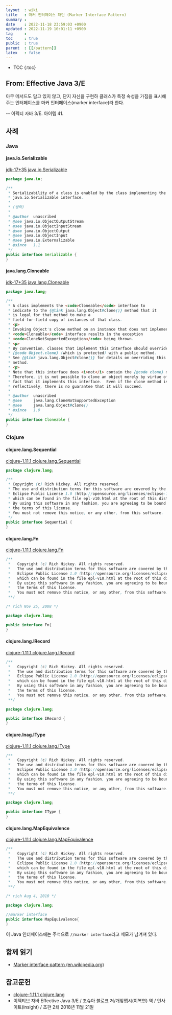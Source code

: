 ```yaml
---
layout  : wiki
title   : 마커 인터페이스 패턴 (Marker Interface Pattern)
summary : 
date    : 2022-11-18 23:59:03 +0900
updated : 2022-11-19 10:01:11 +0900
tag     : 
toc     : true
public  : true
parent  : [[/pattern]]
latex   : false
---
```

* TOC
{:toc}

## From: Effective Java 3/E

>
아무 메서드도 담고 있지 않고, 단지 자신을 구현하 클래스가 특정 속성을 가짐을 표시해주는 인터페이스를 마커 인터페이스(marker interface)라 한다.
>
-- 이펙티 자바 3/E. 아이템 41.

## 사례

### Java
#### java.io.Serializable

[jdk-17+35 java.io.Serializable]( https://github.com/openjdk/jdk/blob/jdk-17%2B35/src/java.base/share/classes/java/io/Serializable.java )

```java
package java.io;

/**
 * Serializability of a class is enabled by the class implementing the
 * java.io.Serializable interface.
 *
 * (생략)
 *
 * @author  unascribed
 * @see java.io.ObjectOutputStream
 * @see java.io.ObjectInputStream
 * @see java.io.ObjectOutput
 * @see java.io.ObjectInput
 * @see java.io.Externalizable
 * @since   1.1
 */
public interface Serializable {
}
```

#### java.lang.Cloneable

[jdk-17+35 java.lang.Cloneable]( https://github.com/openjdk/jdk/blob/jdk-17+35/src/java.base/share/classes/java/lang/Cloneable.java )

```java
package java.lang;

/**
 * A class implements the <code>Cloneable</code> interface to
 * indicate to the {@link java.lang.Object#clone()} method that it
 * is legal for that method to make a
 * field-for-field copy of instances of that class.
 * <p>
 * Invoking Object's clone method on an instance that does not implement the
 * <code>Cloneable</code> interface results in the exception
 * <code>CloneNotSupportedException</code> being thrown.
 * <p>
 * By convention, classes that implement this interface should override
 * {@code Object.clone} (which is protected) with a public method.
 * See {@link java.lang.Object#clone()} for details on overriding this
 * method.
 * <p>
 * Note that this interface does <i>not</i> contain the {@code clone} method.
 * Therefore, it is not possible to clone an object merely by virtue of the
 * fact that it implements this interface.  Even if the clone method is invoked
 * reflectively, there is no guarantee that it will succeed.
 *
 * @author  unascribed
 * @see     java.lang.CloneNotSupportedException
 * @see     java.lang.Object#clone()
 * @since   1.0
 */
public interface Cloneable {
}
```

### Clojure

#### clojure.lang.Sequential

[clojure-1.11.1 clojure.lang.Sequential]( https://github.com/clojure/clojure/blob/clojure-1.11.1/src/jvm/clojure/lang/Sequential.java )

```java
package clojure.lang;

/**
 * Copyright (c) Rich Hickey. All rights reserved.
 * The use and distribution terms for this software are covered by the
 * Eclipse Public License 1.0 (http://opensource.org/licenses/eclipse-1.0.php)
 * which can be found in the file epl-v10.html at the root of this distribution.
 * By using this software in any fashion, you are agreeing to be bound by
 * the terms of this license.
 * You must not remove this notice, or any other, from this software.
 */
public interface Sequential {
}
```

#### clojure.lang.Fn

[clojure-1.11.1 clojure.lang.Fn]( https://github.com/clojure/clojure/blob/clojure-1.11.1/src/jvm/clojure/lang/Fn.java )

```java
/**
 *   Copyright (c) Rich Hickey. All rights reserved.
 *   The use and distribution terms for this software are covered by the
 *   Eclipse Public License 1.0 (http://opensource.org/licenses/eclipse-1.0.php)
 *   which can be found in the file epl-v10.html at the root of this distribution.
 *   By using this software in any fashion, you are agreeing to be bound by
 * 	 the terms of this license.
 *   You must not remove this notice, or any other, from this software.
 **/

/* rich Nov 25, 2008 */

package clojure.lang;

public interface Fn{
}
```

#### clojure.lang.IRecord

[clojure-1.11.1 clojure.lang.IRecord](https://github.com/clojure/clojure/blob/clojure-1.11.1/src/jvm/clojure/lang/IRecord.java )

```java
/**
 *   Copyright (c) Rich Hickey. All rights reserved.
 *   The use and distribution terms for this software are covered by the
 *   Eclipse Public License 1.0 (http://opensource.org/licenses/eclipse-1.0.php)
 *   which can be found in the file epl-v10.html at the root of this distribution.
 *   By using this software in any fashion, you are agreeing to be bound by
 * 	 the terms of this license.
 *   You must not remove this notice, or any other, from this software.
 **/

package clojure.lang;

public interface IRecord {
}
```

#### clojure.lnag.IType

[clojure-1.11.1 clojure.lang.IType]( https://github.com/clojure/clojure/blob/clojure-1.11.1/src/jvm/clojure/lang/IType.java )

```java
/**
 *   Copyright (c) Rich Hickey. All rights reserved.
 *   The use and distribution terms for this software are covered by the
 *   Eclipse Public License 1.0 (http://opensource.org/licenses/eclipse-1.0.php)
 *   which can be found in the file epl-v10.html at the root of this distribution.
 *   By using this software in any fashion, you are agreeing to be bound by
 * 	 the terms of this license.
 *   You must not remove this notice, or any other, from this software.
 **/

package clojure.lang;

public interface IType {
}
```

#### clojure.lang.MapEquivalence

[clojure-1.11.1 clojure.lang.MapEquivalence]( https://github.com/clojure/clojure/blob/clojure-1.11.1/src/jvm/clojure/lang/MapEquivalence.java )

```java
/**
 *   Copyright (c) Rich Hickey. All rights reserved.
 *   The use and distribution terms for this software are covered by the
 *   Eclipse Public License 1.0 (http://opensource.org/licenses/eclipse-1.0.php)
 *   which can be found in the file epl-v10.html at the root of this distribution.
 *   By using this software in any fashion, you are agreeing to be bound by
 * 	 the terms of this license.
 *   You must not remove this notice, or any other, from this software.
 **/

/* rich Aug 4, 2010 */

package clojure.lang;

//marker interface
public interface MapEquivalence{
}
```

이 Java 인터페이스에는 주석으로 `//marker interface`라고 메모가 남겨져 있다.



## 함께 읽기

- [Marker interface pattern (en.wikipedia.org)]( https://en.wikipedia.org/wiki/Marker_interface_pattern )

## 참고문헌

- [clojure-1.11.1 clojure.lang]( https://github.com/clojure/clojure/blob/clojure-1.11.1/src/jvm/clojure/lang/ )
- 이펙티브 자바 Effective Java 3/E / 조슈아 블로크 저/개앞맵시(이복연) 역 / 인사이트(insight) / 초판 2쇄 2018년 11월 21일

